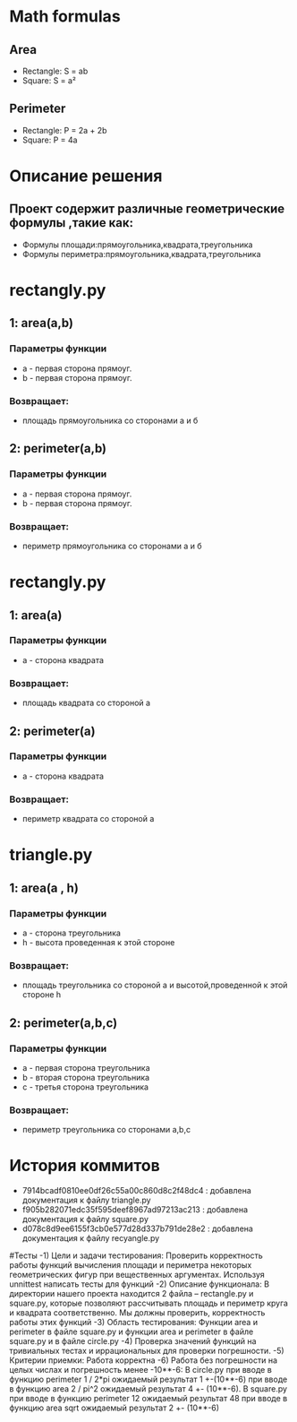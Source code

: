 # Math formulas
## Area
- Rectangle: S = ab
- Square: S = a²

## Perimeter
- Rectangle: P = 2a + 2b
- Square: P = 4a

# Описание решения
## Проект содержит различные геометрические формулы ,такие как:
- Формулы площади:прямоугольника,квадрата,треугольника
- Формулы периметра:прямоугольника,квадрата,треугольника

# rectangly.py
## 1: area(a,b)
### Параметры функции
- a - первая сторона прямоуг.
- b - первая сторона прямоуг.
### Возвращает:
- площадь прямоугольника со сторонами а и б
## 2: perimeter(a,b)
### Параметры функции
- a - первая сторона прямоуг.
- b - первая сторона прямоуг.
### Возвращает:
- периметр прямоугольника со сторонами а и б
  
# rectangly.py

## 1: area(a)
### Параметры функции
- a - сторона квадрата
### Возвращает:
- площадь квадрата со стороной а
  
## 2: perimeter(a)
### Параметры функции
- a - сторона квадрата
### Возвращает:
- периметр квадрата со стороной а
  
# triangle.py
## 1: area(a , h)
### Параметры функции
- a - сторона треугольника
- h - высота проведенная к этой стороне
### Возвращает:
- площадь треугольника со стороной а и высотой,проведенной к этой стороне h

## 2: perimeter(a,b,c)
### Параметры функции
- a - первая сторона треугольника
- b - вторая сторона треугольника
- c - третья сторона треугольника 
### Возвращает:
- периметр треугольника со сторонами а,b,c
# История коммитов

- 7914bcadf0810ee0df26c55a00c860d8c2f48dc4 : добавлена документация к файлу triangle.py
- f905b282071edc35f595deef8967ad97213ac213 : добавлена документация к файлу square.py
- d078c8d9ee6155f3cb0e577d28d337b791de28e2 : добавлена документация к файлу recyangle.py

#Тесты
-1)	Цели и задачи тестирования:
 Проверить корректность работы функций вычисления площади и периметра некоторых геометрических фигур при вещественных аргументах. Используя unnittest написать тесты для функций
-2)	Описание функционала:
 В директории нашего проекта находится 2 файла – rectangle.py и square.py, которые позволяют рассчитывать площадь и периметр круга и квадрата соответственно. Мы должны проверить, корректность работы этих функций
-3)	Область тестирования:
 Функции area и perimeter в файле square.py и функции area и perimeter в файле square.py и в файле circle.py
-4)	Проверка значений функций на тривиальных тестах и иррациональных для проверки погрешности.
-5)	Критерии приемки:
Работа корректна
-6)	Работа без погрешности на целых числах и погрешность менее -10**-6:
В circle.py при вводе в функцию perimeter 1 / 2*pi ожидаемый результат 1 +-(10**-6)   при вводе в функцию area 2 / pi^2 ожидаемый результат 4 +- (10**-6). В square.py при вводе в функцию perimeter 12 ожидаемый результат 48   при вводе в функцию area sqrt ожидаемый результат 2 +- (10**-6)   
